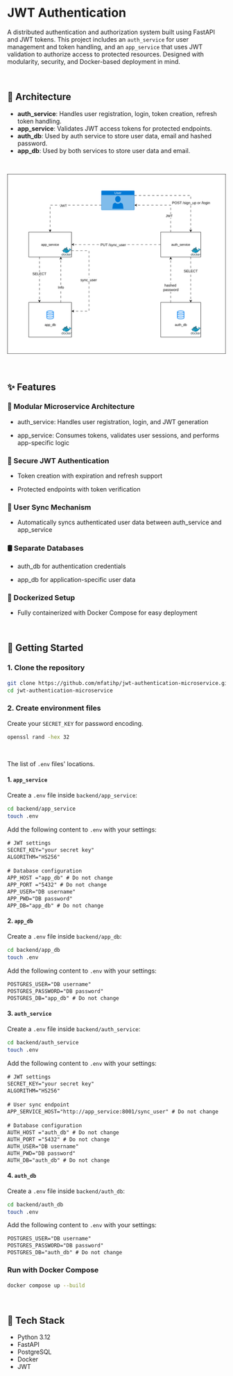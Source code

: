 # JWT Authentication

A distributed authentication and authorization system built using FastAPI and JWT tokens. This project includes an `auth_service` for user management and token handling, and an `app_service` that uses JWT validation to authorize access to protected resources. Designed with modularity, security, and Docker-based deployment in mind.

<br/>

## 🧱 Architecture

- **auth_service**: Handles user registration, login, token creation, refresh token handling.
- **app_service**: Validates JWT access tokens for protected endpoints.
- **auth_db**: Used by auth service to store user data, email and hashed password.
- **app_db**: Used by both services to store user data and email.

<br/>

<p align="center">
<img src="docs/jwt_system.drawio.svg" alt="JWT Auth Flow" width="800"/>
</p>

<br/>

## ✨ Features

### 🧩 Modular Microservice Architecture

- auth_service: Handles user registration, login, and JWT generation

- app_service: Consumes tokens, validates user sessions, and performs app-specific logic

### 🔐 Secure JWT Authentication

- Token creation with expiration and refresh support

- Protected endpoints with token verification

### 🔄 User Sync Mechanism

- Automatically syncs authenticated user data between auth_service and app_service

### 🛢️ Separate Databases

- auth_db for authentication credentials

- app_db for application-specific user data

### 🐳 Dockerized Setup

- Fully containerized with Docker Compose for easy deployment




<br/>

## 🚀 Getting Started

### 1. Clone the repository

```bash
git clone https://github.com/mfatihp/jwt-authentication-microservice.git
cd jwt-authentication-microservice
```

### 2. Create environment files

Create your `SECRET_KEY` for password encoding.

```bash
openssl rand -hex 32
```
<br/>

The list of `.env` files' locations.

#### 1. `app_service`

Create a `.env` file inside `backend/app_service`:

```bash
cd backend/app_service
touch .env
```

Add the following content to `.env` with your settings:

```env
# JWT settings
SECRET_KEY="your secret key"
ALGORITHM="HS256"

# Database configuration
APP_HOST ="app_db" # Do not change
APP_PORT ="5432" # Do not change
APP_USER="DB username"
APP_PWD="DB password"
APP_DB="app_db" # Do not change
```

#### 2. `app_db`

Create a `.env` file inside `backend/app_db`:

```bash
cd backend/app_db
touch .env
```

Add the following content to `.env` with your settings:

```env
POSTGRES_USER="DB username"
POSTGRES_PASSWORD="DB password"
POSTGRES_DB="app_db" # Do not change
```

#### 3. `auth_service`

Create a `.env` file inside `backend/auth_service`:

```bash
cd backend/auth_service
touch .env
```

Add the following content to `.env` with your settings:

```env
# JWT settings
SECRET_KEY="your secret key"
ALGORITHM="HS256"

# User sync endpoint
APP_SERVICE_HOST="http://app_service:8001/sync_user" # Do not change

# Database configuration
AUTH_HOST ="auth_db" # Do not change
AUTH_PORT ="5432" # Do not change
AUTH_USER="DB username"
AUTH_PWD="DB password"
AUTH_DB="auth_db" # Do not change
```

#### 4. `auth_db`

Create a `.env` file inside `backend/auth_db`:

```bash
cd backend/auth_db
touch .env
```

Add the following content to `.env` with your settings:

```env
POSTGRES_USER="DB username"
POSTGRES_PASSWORD="DB password"
POSTGRES_DB="auth_db" # Do not change
```

### Run with Docker Compose

```bash
docker compose up --build
```



<br/>

## 🧪 Tech Stack

- Python 3.12
- FastAPI
- PostgreSQL
- Docker
- JWT 


<br/>

